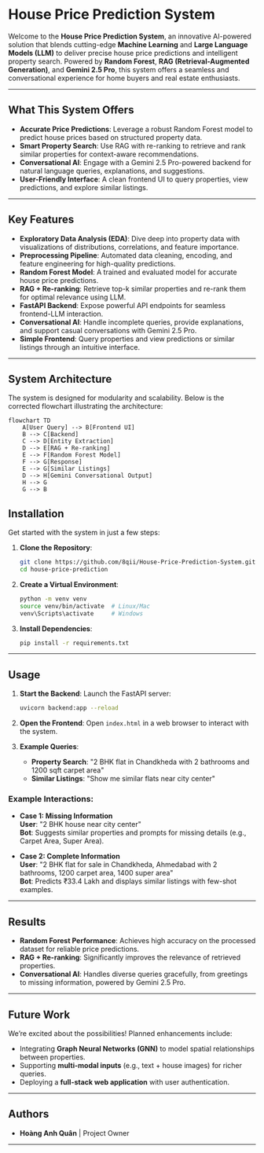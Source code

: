 # House Price Prediction System

Welcome to the **House Price Prediction System**, an innovative AI-powered solution that blends cutting-edge **Machine Learning** and **Large Language Models (LLM)** to deliver precise house price predictions and intelligent property search. Powered by **Random Forest**, **RAG (Retrieval-Augmented Generation)**, and **Gemini 2.5 Pro**, this system offers a seamless and conversational experience for home buyers and real estate enthusiasts.

---

## What This System Offers

-  **Accurate Price Predictions**: Leverage a robust Random Forest model to predict house prices based on structured property data.
-  **Smart Property Search**: Use RAG with re-ranking to retrieve and rank similar properties for context-aware recommendations.
-  **Conversational AI**: Engage with a Gemini 2.5 Pro-powered backend for natural language queries, explanations, and suggestions.
-  **User-Friendly Interface**: A clean frontend UI to query properties, view predictions, and explore similar listings.

---

##  Key Features

- **Exploratory Data Analysis (EDA)**: Dive deep into property data with visualizations of distributions, correlations, and feature importance.
- **Preprocessing Pipeline**: Automated data cleaning, encoding, and feature engineering for high-quality predictions.
- **Random Forest Model**: A trained and evaluated model for accurate house price predictions.
- **RAG + Re-ranking**: Retrieve top-k similar properties and re-rank them for optimal relevance using LLM.
- **FastAPI Backend**: Expose powerful API endpoints for seamless frontend-LLM interaction.
- **Conversational AI**: Handle incomplete queries, provide explanations, and support casual conversations with Gemini 2.5 Pro.
- **Simple Frontend**: Query properties and view predictions or similar listings through an intuitive interface.

---

##  System Architecture

The system is designed for modularity and scalability. Below is the corrected flowchart illustrating the architecture:

```mermaid
flowchart TD
    A[User Query] --> B[Frontend UI]
    B --> C[Backend]
    C --> D[Entity Extraction]
    D --> E[RAG + Re-ranking]
    E --> F[Random Forest Model]
    F --> G[Response]
    E --> G[Similar Listings]
    D --> H[Gemini Conversational Output]
    H --> G
    G --> B
```

##  Installation

Get started with the system in just a few steps:

1. **Clone the Repository**:
   ```bash
   git clone https://github.com/8qii/House-Price-Prediction-System.git
   cd house-price-prediction
   ```

2. **Create a Virtual Environment**:
   ```bash
   python -m venv venv
   source venv/bin/activate  # Linux/Mac
   venv\Scripts\activate     # Windows
   ```

3. **Install Dependencies**:
   ```bash
   pip install -r requirements.txt
   ```

---

##  Usage

1. **Start the Backend**:
   Launch the FastAPI server:
   ```bash
   uvicorn backend:app --reload
   ```

2. **Open the Frontend**:
   Open `index.html` in a web browser to interact with the system.

3. **Example Queries**:
   - **Property Search**: "2 BHK flat in Chandkheda with 2 bathrooms and 1200 sqft carpet area"
   - **Similar Listings**: "Show me similar flats near city center"

### Example Interactions:

- **Case 1: Missing Information**  
  **User**: "2 BHK house near city center"  
  **Bot**: Suggests similar properties and prompts for missing details (e.g., Carpet Area, Super Area).

- **Case 2: Complete Information**  
  **User**: "2 BHK flat for sale in Chandkheda, Ahmedabad with 2 bathrooms, 1200 carpet area, 1400 super area"  
  **Bot**: Predicts ₹33.4 Lakh and displays similar listings with few-shot examples.

---

##  Results

- **Random Forest Performance**: Achieves high accuracy on the processed dataset for reliable price predictions.
- **RAG + Re-ranking**: Significantly improves the relevance of retrieved properties.
- **Conversational AI**: Handles diverse queries gracefully, from greetings to missing information, powered by Gemini 2.5 Pro.

---

##  Future Work

We’re excited about the possibilities! Planned enhancements include:
- Integrating **Graph Neural Networks (GNN)** to model spatial relationships between properties.
- Supporting **multi-modal inputs** (e.g., text + house images) for richer queries.
- Deploying a **full-stack web application** with user authentication.

---

##  Authors

- **Hoàng Anh Quân** | Project Owner

---




